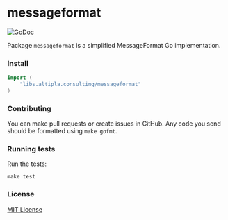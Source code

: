 
# messageformat

[![GoDoc](https://godoc.org/libs.altipla.consulting/messageformat?status.svg)](https://godoc.org/libs.altipla.consulting/messageformat)

Package `messageformat` is a simplified MessageFormat Go implementation.


### Install

```go
import (
	"libs.altipla.consulting/messageformat"
)
```


### Contributing

You can make pull requests or create issues in GitHub. Any code you send should be formatted using ```make gofmt```.


### Running tests

Run the tests:

```shell
make test
```


### License

[MIT License](../LICENSE)
